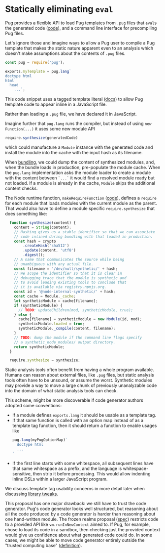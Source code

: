 # Statically eliminating `eval`

Pug provides a flexible API to load Pug templates from `.pug` files
that `eval`s the generated code ([code][pug-eval]),
and a command line interface for precompiling Pug files.

Let's ignore those and imagine ways to allow a Pug user to
compile a Pug template that makes the static nature apparent
even to an analysis which doesn't make assumptions about the
contents of `.pug` files.

```js
const pug = require('pug');

exports.myTemplate = pug.lang`
doctype html
html
  head
    ...`;
```

This code snippet uses a tagged template literal
([docs][tagged template literal]) to allow Pug template code to appear
inline in a JavaScript file.

Rather than loading a `.pug` file, we have declared it in JavaScript.

Imagine further that `pug.lang` runs the compiler, but instead of
using `new Function(...)` it uses some new module API

```js
require.synthesize(generatedCode)
```

which could manufacture a `Module` instance with the generated code and
install the module into the cache with the input hash as its filename.

When [bundling](bundling.md), we could dump the content of synthesized
modules, and, when the bundle loads in production, pre-populate
the module cache.  When the `pug.lang` implementation asks the
module loader to create a module with the content between
<code>&#96;...&#96;</code> it would find a resolved module ready but not
loaded.  If a module is already in the cache, `Module` skips the
additional content checks.

The Node runtime function, `makeRequireFunction`
([code][makeRequireFunction]), defines a `require` for each module
that loads modules with the current module as the parent.  That would
also have to define a module specific `require.synthesize` that does
something like:

```js
  function synthesize(content) {
    content = String(content);
    // Hashing gives us a stable identifier so that we can associate
    // code inlined during bundling with that loaded in production.
    const hash = crypto
        .createHash('sha512')
        .update(content, 'utf8')
        .digest();
    // A name that communicates the source while being
    // unambiguous with any actual file.
    const filename = '/dev/null/synthetic/' + hash;
    // We scope the identifier so that it is clear in
    // debugging trace that the module is synthetic and
    // to avoid leading existing tools to conclude that
    // it is available via registry.npmjs.org.
    const id = '@node-internal-synthetic/' + hash;
    const cache = Module._cache;
    let syntheticModule = cache[filename];
    if (syntheticModule) {
      // TODO: updateChildren(mod, syntheticModule, true);
    } else {
      cache[filename] = syntheticModule = new Module(id, mod);
      syntheticModule.loaded = true;
      syntheticModule._compile(content, filename);
    }
    // TODO: dump the module if the command line flags specify
    // a synthetic_node_modules/ output directory.
    return syntheticModule;
  }

  require.synthesize = synthesize;
```

Static analysis tools often benefit from having a whole program
available.  Humans can reason about external files, like `.pug` files,
but static analysis tools often have to be unsound, or assume the
worst.  Synthetic modules may provide a way to move a large chunk of
previously unanalyzable code into the domain of what static analysis
tools can check.

This scheme, might be more discoverable if code generator authors
adopted some conventions:

*  If a module defines `exports.lang` it should be usable as a
   template tag.
*  If that same function is called with an option map instead
   of as a template tag function, then it should return a function
   to enable usages like
   ```js
   pug.lang(myPugOptionMap)`
     doctype html
     ...
   `
   ```
*  If the first line starts with some whitespace, all subsequent
   lines have that same whitespace as a prefix, and the language
   is whitespace-sensitive, then strip it before processing.
   This would allow indenting inline DSLs within a larger
   JavaScript program.

We discuss template tag usability concerns in more detail later when
discussing [library tweaks][library].

This proposal has one major drawback: we still have to trust the code
generator.  Pug's code generator looks well structured, but reasoning
about all the code produced by a code generator is harder than
reasoning about one hand-written module.  The frozen realms proposal
([spec][frozen realms]) restricts code to a provided API like
`vm.runInNewContext` aimed to.  If Pug, for example, chose to load its
code in a sandbox, then checking just the provided context would give
us confidence about what generated code could do.  In some cases, we
might be able to move code generator entirely outside the "trusted
computing base" ([definition][TCB]).

[tagged template literal]: https://developer.mozilla.org/en-US/docs/Web/JavaScript/Reference/Template_literals#Tagged_template_literals
[pug-eval]: https://github.com/pugjs/pug/blob/926f7c720112cac76cfedb003e25e9f43d3a1767/packages/pug/lib/index.js#L261-L263
[library]: ../chapter-7/libraries.md
[makeRequireFunction]: https://github.com/nodejs/node/blob/8f5040771475ca5435b6cb78ab2ebce7447afcc1/lib/internal/module.js#L5
[frozen realms]: https://github.com/tc39/proposal-frozen-realms
[TCB]: https://en.wikipedia.org/wiki/Trusted_computing_base
